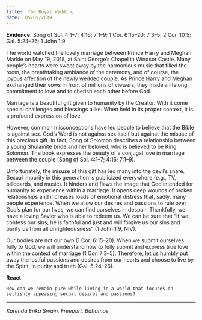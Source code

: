 ```yaml
---
title:  The Royal Wedding
date:  05/05/2019
---
```


**Evidence**: Song of Sol. 4:1–7; 4:16; 7:1–9; 1 Cor. 6:15–20; 7:3–5; 2 Cor. 10:5; Gal. 5:24–26; 1 John 1:9

The world watched the lovely marriage between Prince Harry and Meghan Markle on May 19, 2018, at Saint George’s Chapel in Windsor Castle. Many people’s hearts were swept away by the harmonious music that filled the room, the breathtaking ambiance of the ceremony, and of course, the joyous affection of the newly wedded couple. As Prince Harry and Meghan exchanged their vows in front of millions of viewers, they made a lifelong commitment to love and to cherish each other before God.

Marriage is a beautiful gift given to humanity by the Creator. With it come special challenges and blessings alike. When held in its proper context, it is a profound expression of love.

However, common misconceptions have led people to believe that the Bible is against sex. God’s Word is not against sex itself but against the misuse of this precious gift. In fact, Song of Solomon describes a relationship between a young Shulamite bride and her beloved, who is believed to be King Solomon. The book expresses the beauty of a conjugal love in marriage between the couple (Song of Sol. 4:1–7; 4:16; 7:1–9).

Unfortunately, the misuse of this gift has led many into the devil’s snare. Sexual impurity in this generation is publicized everywhere (e.g., TV, billboards, and music). It hinders and flaws the image that God intended for humanity to experience within a marriage. It opens deep wounds of broken relationships and increases loads of emotional distress that, sadly, many people experience. When we allow our desires and passions to rule over God’s plan for our lives, we can find ourselves in despair. Thankfully, we have a loving Savior who is able to redeem us. We can be sure that “if we confess our sins, he is faithful and just and will forgive us our sins and purify us from all unrighteousness” (1 John 1:9, NIV).

Our bodies are not our own (1 Cor. 6:15–20). When we submit ourselves fully to God, we will understand how to fully submit and express true love within the context of marriage (1 Cor. 7:3–5). Therefore, let us humbly put away the lustful passions and desires from our hearts and choose to live by the Spirit, in purity and truth (Gal. 5:24–26).

**React**

`How can we remain pure while living in a world that focuses on selfishly appeasing sexual desires and passions?`

---

_Karenda Enka Swain, Freeport, Bahamas_